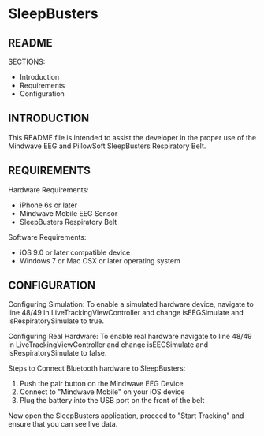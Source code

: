 # SleepBusters

 README
---------------------
SECTIONS:
 - Introduction
 - Requirements
 - Configuration


 INTRODUCTION
---------------------
This README file is intended to assist the developer in 
the proper use of the Mindwave EEG and PillowSoft 
SleepBusters Respiratory Belt.


 REQUIREMENTS
---------------------
Hardware Requirements:
- iPhone 6s or later
- Mindwave Mobile EEG Sensor
- SleepBusters Respiratory Belt

Software Requirements:
- iOS 9.0 or later compatible device
- Windows 7 or Mac OSX or later operating system


 CONFIGURATION
---------------------
Configuring Simulation: To enable a simulated hardware
device, navigate to line 48/49 in LiveTrackingViewController
and change isEEGSimulate and isRespiratorySimulate to true.

Configuring Real Hardware: To enable real hardware navigate 
to line 48/49 in LiveTrackingViewController and change 
isEEGSimulate and isRespiratorySimulate to false.

Steps to Connect Bluetooth hardware to SleepBusters:

1) Push the pair button on the Mindwave EEG Device
2) Connect to "Mindwave Mobile" on your iOS device
3) Plug the battery into the USB port on the front of the belt

Now open the SleepBusters application, proceed to "Start Tracking" 
and ensure that you can see live data.




